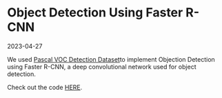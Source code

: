 # Object Detection Using Faster R-CNN

2023-04-27

We used [Pascal VOC Detection Dataset](https://pytorch.org/vision/0.8/datasets.html#torchvision.datasets.VOCDetection)to implement Objection Detection using Faster R-CNN, a deep convolutional network used for object detection.

Check out the code [HERE](./FasterRCNN.ipynb).
